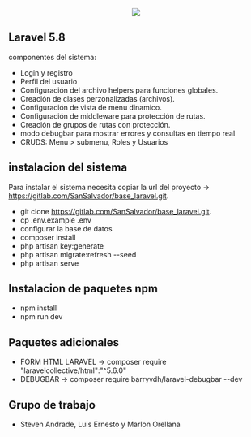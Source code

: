 <p align="center"><img src="https://laravel.com/assets/img/components/logo-laravel.svg"></p>


## Laravel 5.8

componentes del sistema:

- Login y registro
- Perfil del usuario
- Configuración del archivo helpers para funciones globales.
- Creación de clases perzonalizadas (archivos).
- Configuración de vista de menu dinamico.
- Configuración de middleware para protección de rutas.
- Creación de grupos de rutas con protección.
- modo debugbar para mostrar errores y consultas en tiempo real
- CRUDS: Menu > submenu, Roles y Usuarios

## instalacion del sistema

Para instalar el sistema necesita copiar la url del proyecto -> https://gitlab.com/SanSalvador/base_laravel.git.

- git clone https://gitlab.com/SanSalvador/base_laravel.git.
- cp .env.example .env
- configurar la base de datos
- composer install
- php artisan key:generate
- php artisan migrate:refresh --seed
- php artisan serve

## Instalacion de paquetes npm
- npm install
- npm run dev

## Paquetes adicionales 

- FORM HTML LARAVEL -> composer require "laravelcollective/html":"^5.6.0"
- DEBUGBAR -> composer require barryvdh/laravel-debugbar --dev

## Grupo de trabajo

- Steven Andrade, Luis Ernesto y Marlon Orellana

